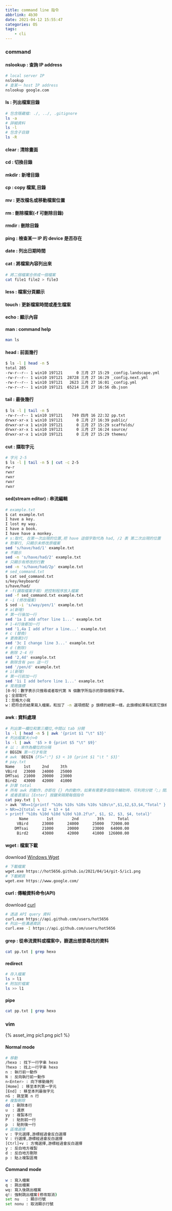 ```yaml
---
title: command line 指令
abbrlink: 4b30
date: 2021-04-12 15:55:47
categories: OS
tags:
	- cli
---
```


### command 
#### nslookup : 查詢 IP address

``` bash
# local server IP
nslookup
# 查某一 host IP address
nslookup google.com
```

<!--more-->

#### ls : 列出檔案目錄

``` bash
# 包含隱藏檔: ./, ../, .gitignore
ls -a
# 詳細資料
ls -l
# 包含子目錄
ls -R 
```

#### clear : 清除畫面

#### cd : 切換目錄

#### mkdir : 新增目錄

#### cp : copy 檔案,目錄

#### mv : 更改檔名或移動檔案位置

#### rm : 刪除檔案(-f 可刪除目錄)

#### rmdir : 刪除目錄

#### ping : 檢查某一 IP 的 device 是否存在

#### date : 列出日期時間

#### cat : 將檔案內容列出來
``` bash
# 將二個檔案合併成一個檔案
cat file1 file2 > file3
```

#### less : 檔案分頁顯示

#### touch : 更新檔案時間或產生檔案

#### echo : 顯示內容

#### man : command help
``` bash
man ls
```

#### head : 前面幾行
``` bash
$ ls -l | head -n 5
total 285
-rw-r--r-- 1 win10 197121      0 三月 27 15:29 _config.landscape.yml
-rw-r--r-- 1 win10 197121  28728 三月 27 16:29 _config.next.yml
-rw-r--r-- 1 win10 197121   2623 三月 27 16:01 _config.yml
-rw-r--r-- 1 win10 197121  65214 三月 27 16:56 db.json
```

#### tail : 最後幾行
``` bash
$ ls -l | tail -n 5
-rw-r--r-- 1 win10 197121    749 四月 16 22:32 pp.txt
drwxr-xr-x 1 win10 197121      0 三月 27 16:39 public/
drwxr-xr-x 1 win10 197121      0 三月 27 15:29 scaffolds/
drwxr-xr-x 1 win10 197121      0 三月 27 16:24 source/
drwxr-xr-x 1 win10 197121      0 三月 27 15:29 themes/
```

#### cut : 擷取字元
``` bash
# 字元 2-5
$ ls -l | tail -n 5 | cut -c 2-5
rw-r
rwxr
rwxr
rwxr
rwxr
```

#### sed(stream editor) : 串流編輯
``` bash
# example.txt
$ cat example.txt
I have a key.
I lost my way.
I have a book.
I have have a monkey.
# s:取代, 在第一次出現的位置,把 have 這個字取代為 had, /2 表 第二次出現的位置
# 對單行, 只顯示未修改原檔案
sed 's/have/had/1' example.txt
# 不顯示
sed -n 's/have/had/2' example.txt
# 只顯示有修改的行數 
sed -n 's/have/had/2p' example.txt
# sed_command.txt
$ cat sed_command.txt
s/key/keyboard/
s/have/had/
# -f(讀取檔案手稿) 把控制程序放入檔案
sed -f sed_command.txt example.txt
# -i (修改檔案)
$ sed -i 's/way/pen/1' example.txt
# a(新增)
# 第一行後加一行
sed '1a I add after line 1...' example.txt
# 1-4行後都加一行
sed '1,4a I add after a line...' example.txt
# c (替換)
# 更換第3行
sed '3c I change line 3...' example.txt
# d (刪除)
# 刪除 2-4 行
sed '2,4d' example.txt
# 刪除含有 pen 這一行
sed '/pen/d' example.txt
# i(新增)
# 第一行前加一行
sed '1i I add before line 1...' example.txt
# 常用旗標
[0-9]：數字表示只搜尋或者取代第 N 個數字所指示的那個樣板字串。
g：全部取代
I：忽略大小寫
w：把符合的結果寫入檔案。和加了 -n 選項搭配 p 旗標的結果一樣。此旗標如果有和其它旗標搭配使用，必須放在最後面。
```

#### awk : 資料處理
``` bash
# 列出第一欄位和第三欄位,中間以 tab 分開
ls -l | head -n 5 | awk '{print $1 "\t" $3}'
# 列出檔案大小>0
ls -l | awk  '$5 > 0 {print $5 "\t" $9}'
# 以 : 來作為欄位的分隔
# BEGIN 第一行才有效
# awk 'BEGIN {FS=":"} $3 < 10 {print $1 "\t " $3}'
# pay.txt
Name    1st     2nd     3th
VBird   23000   24000   25000
DMTsai  21000   20000   23000
Bird2   43000   42000   41000
# 計算 total
# 所有 awk 的動作，亦即在 {} 內的動作，如果有需要多個指令輔助時，可利用分號『;』間隔，
# 或者直接以 [Enter] 按鍵來隔開每個指令
cat pay.txt | \
> awk 'NR==1{printf "%10s %10s %10s %10s %10s\n",$1,$2,$3,$4,"Total" }
> NR>=2{total = $2 + $3 + $4
> printf "%10s %10d %10d %10d %10.2f\n", $1, $2, $3, $4, total}'
      Name        1st        2nd        3th      Total
     VBird      23000      24000      25000   72000.00
    DMTsai      21000      20000      23000   64000.00
     Bird2      43000      42000      41000  126000.00
```

#### wget : 檔案下載
download [Windows Wget](https://eternallybored.org/misc/wget/)
``` bash
# 下載檔案
wget.exe https://hot5656.github.io/2021/04/14/git-5/ic1.png
# 下載網頁
wget.exe https://www.google.com/
```

#### curl : 傳輸資料命令(API)
download [curl](https://curl.se/download.html)
``` bash
# 透過 API query 資料 
curl.exe https://api.github.com/users/hot5656
# 列出一些溝通資訊
curl.exe -I https://api.github.com/users/hot5656
```

#### grep : 從串流資料或檔案中，篩選出想要尋找的資料
``` bash
cat pp.txt | grep hexo
```

#### redirect
``` bash
# 存入檔案
ls > l1
# 附加於檔案
ls >> l1
```

#### pipe
``` bash
cat pp.txt | grep hexo
```

### vim 
<div style="width:500px">
	{% asset_img pic1.png pic1 %}
</div>

#### Normal mode 
``` bash
# 移動
/hexo : 找下一行字串 hexo
?hexo : 找上一行字串 hexo
n : 執行前一動作
N : 反向執行前一動作
n<Enter> : 向下移動幾列
[Home] : 移至本列第一字元
[End] : 移至本列最後字元
nG : 跳至第 n 行
# 複製刪除
dd : 刪除本行
u  : 還原
yy : 複製本行
P  : 貼到前一行
p  : 貼到後一行
# 區塊選擇
v : 字元選擇,游標經過會反白選擇
V : 行選擇,游標經過會反白選擇
[Ctrl]+v : 方塊選擇,游標經過會反白選擇
y : 反白地方複製
d : 反白地方刪除
p : 貼上複製區塊
```

#### Command mode
``` bash
w : 寫入檔案
q : 跳出檔案
wq: 寫入後跳出檔案
q!: 強制跳出檔案(修改取消)
set nu   : 顯示行號
set nonu : 取消顯示行號
```
